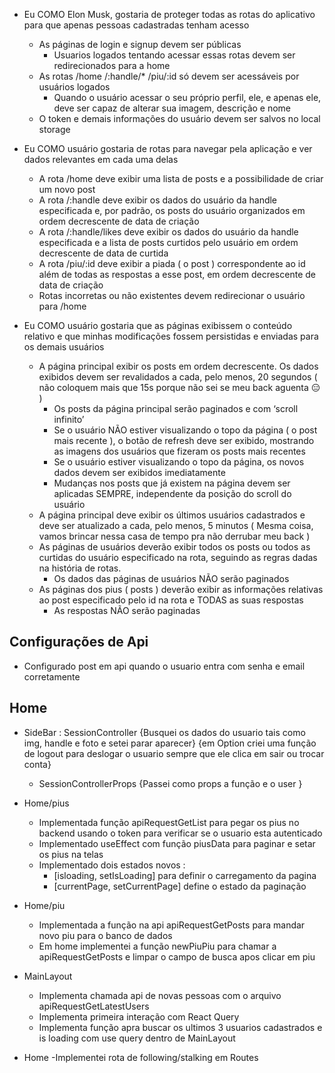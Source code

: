 - Eu COMO Elon Musk, gostaria de proteger todas as rotas do aplicativo para que apenas pessoas cadastradas tenham acesso

  - As páginas de login e signup devem ser públicas
    - Usuarios logados tentando acessar essas rotas devem ser redirecionados para a home
  - As rotas /home /:handle/\* /piu/:id só devem ser acessáveis por usuários logados
    - Quando o usuário acessar o seu próprio perfil, ele, e apenas ele, deve ser capaz de alterar sua imagem, descrição e nome
  - O token e demais informações do usuário devem ser salvos no local storage

- Eu COMO usuário gostaria de rotas para navegar pela aplicação e ver dados relevantes em cada uma delas

  - A rota /home deve exibir uma lista de posts e a possibilidade de criar um novo post
  - A rota /:handle deve exibir os dados do usuário da handle especificada e, por padrão, os posts do usuário organizados em ordem decrescente de data de criação
  - A rota /:handle/likes deve exibir os dados do usuário da handle especificada e a lista de posts curtidos pelo usuário em ordem decrescente de data de curtida
  - A rota /piu/:id deve exibir a piada ( o post ) correspondente ao id além de todas as respostas a esse post, em ordem decrescente de data de criação
  - Rotas incorretas ou não existentes devem redirecionar o usuário para /home

- Eu COMO usuário gostaria que as páginas exibissem o conteúdo relativo e que minhas modificações fossem persistidas e enviadas para os demais usuários

  - A página principal exibir os posts em ordem decrescente. Os dados exibidos devem ser revalidados a cada, pelo menos, 20 segundos ( não coloquem mais que 15s porque não sei se meu back aguenta 😑 )
    - Os posts da página principal serão paginados e com ‘scroll infinito’
    - Se o usuário NÃO estiver visualizando o topo da página ( o post mais recente ), o botão de refresh deve ser exibido, mostrando as imagens dos usuários que fizeram os posts mais recentes
    - Se o usuário estiver visualizando o topo da página, os novos dados devem ser exibidos imediatamente
    - Mudanças nos posts que já existem na página devem ser aplicadas SEMPRE, independente da posição do scroll do usuário
  - A página principal deve exibir os últimos usuários cadastrados e deve ser atualizado a cada, pelo menos, 5 minutos ( Mesma coisa, vamos brincar nessa casa de tempo pra não derrubar meu back )
  - As páginas de usuários deverão exibir todos os posts ou todos as curtidas do usuário especificado na rota, seguindo as regras dadas na história de rotas.
    - Os dados das páginas de usuários NÃO serão paginados
  - As páginas dos pius ( posts ) deverão exibir as informações relativas ao post especificado pelo id na rota e TODAS as suas respostas
    - As respostas NÃO serão paginadas





## Configurações de Api

- Configurado post em api quando o usuario entra com senha e email corretamente 

## Home 

- SideBar :  SessionController {Busquei os dados do usuario tais como img, handle e foto e setei parar aparecer} {em Option criei uma função de logout para deslogar o usuario sempre que ele clica em sair ou trocar conta}
  - SessionControllerProps {Passei como props a função e o user }


- Home/pius
    - Implementada função apiRequestGetList para pegar os pius no backend usando o token para verificar se o usuario esta autenticado
    - Implementado useEffect com função piusData para paginar e setar os pius na telas 
    - Implementado dois estados novos :
        - [isloading, setIsLoading] para definir o carregamento da pagina
        - [currentPage, setCurrentPage] define o estado da paginação


- Home/piu
    - Implementada a função na api apiRequestGetPosts para mandar novo piu para o banco de dados 
    - Em home implementei a função newPiuPiu para chamar a apiRequestGetPosts e limpar o campo de busca apos clicar em piu 


- MainLayout
    - Implementa chamada api de novas pessoas com o arquivo apiRequestGetLatestUsers
    - Implementa primeira interação com React Query
    - Implementa função apra buscar os ultimos 3 usuarios cadastrados e is loading com use query dentro de MainLayout

- Home 
  -Implementei rota de following/stalking em Routes